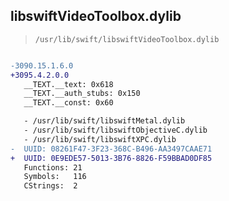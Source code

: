 ## libswiftVideoToolbox.dylib

> `/usr/lib/swift/libswiftVideoToolbox.dylib`

```diff

-3090.15.1.6.0
+3095.4.2.0.0
   __TEXT.__text: 0x618
   __TEXT.__auth_stubs: 0x150
   __TEXT.__const: 0x60

   - /usr/lib/swift/libswiftMetal.dylib
   - /usr/lib/swift/libswiftObjectiveC.dylib
   - /usr/lib/swift/libswiftXPC.dylib
-  UUID: 08261F47-3F23-368C-B496-AA3497CAAE71
+  UUID: 0E9EDE57-5013-3B76-8826-F59BBAD0DF85
   Functions: 21
   Symbols:   116
   CStrings:  2

```
